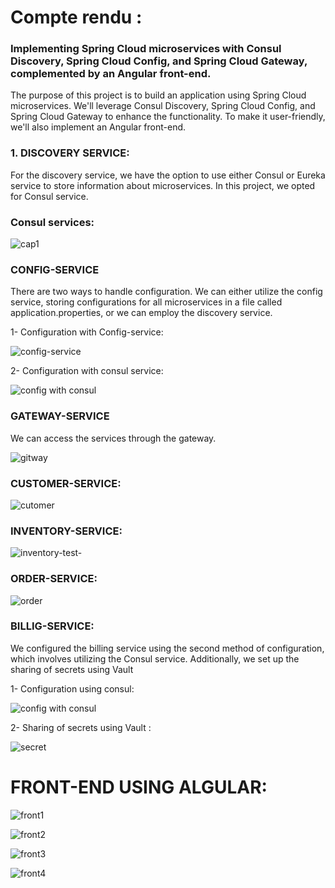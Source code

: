 # Compte rendu : 
### Implementing Spring Cloud microservices with Consul Discovery, Spring Cloud Config, and Spring Cloud Gateway, complemented by an Angular front-end.

The purpose of this project is to build an application using Spring Cloud microservices. We'll leverage Consul Discovery, Spring Cloud Config, and Spring Cloud Gateway to enhance the functionality. To make it user-friendly, we'll also implement an Angular front-end.



### 1. DISCOVERY SERVICE:

For the discovery service, we have the option to use either Consul or Eureka service to store information about microservices. In this project, we opted for Consul service.
   
### Consul services:

![cap1](https://github.com/YasminaElhassani/Spring-Cloud-Microservices_With-Angular/assets/103280152/a98189ee-f164-4d87-803f-c13f0b231112)

### CONFIG-SERVICE

There are two ways to handle configuration. We can either utilize the config service, storing configurations for all microservices in a file called application.properties, or we can employ the discovery service.

1- Configuration with Config-service: 

![config-service](https://github.com/YasminaElhassani/Spring-Cloud-Microservices_With-Angular/assets/103280152/e502f094-fd9e-49ba-a3fd-347c15d75abe)

2- Configuration with consul service:

![config with consul](https://github.com/YasminaElhassani/Spring-Cloud-Microservices_With-Angular/assets/103280152/3f9c5416-dbd0-4874-9c2b-67109c14ccda)

### GATEWAY-SERVICE

We can access the services through the gateway.

![gitway](https://github.com/YasminaElhassani/Spring-Cloud-Microservices_With-Angular/assets/103280152/c781e148-b33c-435b-8278-8926155f386b)

### CUSTOMER-SERVICE:

![cutomer](https://github.com/YasminaElhassani/Spring-Cloud-Microservices_With-Angular/assets/103280152/98eca5e0-414d-46b8-8b35-f1426dc19da7)

### INVENTORY-SERVICE:

![inventory-test-](https://github.com/YasminaElhassani/Spring-Cloud-Microservices_With-Angular/assets/103280152/e0e67b97-ce15-486c-9ca6-daa16e5d111c)

### ORDER-SERVICE:

![order](https://github.com/YasminaElhassani/Spring-Cloud-Microservices_With-Angular/assets/103280152/106d4acf-d907-4187-8ada-3ece625ab511)

### BILLIG-SERVICE:

We configured the billing service using the second method of configuration, which involves utilizing the Consul service. Additionally, we set up the sharing of secrets using Vault

1- Configuration using consul:

![config with consul](https://github.com/YasminaElhassani/Spring-Cloud-Microservices_With-Angular/assets/103280152/3f9c5416-dbd0-4874-9c2b-67109c14ccda)

2- Sharing of secrets using Vault :

![secret](https://github.com/YasminaElhassani/Spring-Cloud-Microservices_With-Angular/assets/103280152/2635e84a-634a-4681-8662-e1e4225ee3d4)

# FRONT-END USING ALGULAR:

![front1](https://github.com/YasminaElhassani/Spring-Cloud-Microservices_With-Angular/assets/103280152/34ec5028-2482-4701-b135-7a8cedd76928)

![front2](https://github.com/YasminaElhassani/Spring-Cloud-Microservices_With-Angular/assets/103280152/dcdabf50-3244-4109-bd2d-c8552e99f454)

![front3](https://github.com/YasminaElhassani/Spring-Cloud-Microservices_With-Angular/assets/103280152/e2b90a35-7459-4141-8d95-dea20dfe2da1)

![front4](https://github.com/YasminaElhassani/Spring-Cloud-Microservices_With-Angular/assets/103280152/79aea185-819e-488e-8e21-a80a75a3ef32)

